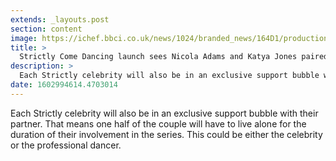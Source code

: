 ```yaml
--- 
extends: _layouts.post 
section: content 
image: https://ichef.bbci.co.uk/news/1024/branded_news/164D1/production/_114954319_mediaitem114954318.jpg 
title: > 
  Strictly Come Dancing launch sees Nicola Adams and Katya Jones paired 
description: > 
  Each Strictly celebrity will also be in an exclusive support bubble with their partner.That means one half of the couple will have to live alone for the duration of their involvement in the series.This could be either the celebrity or the professional dancer. 
date: 1602994614.4703014 
--- 
```

Each Strictly celebrity will also be in an exclusive support bubble with their partner. That means one half of the couple will have to live alone for the duration of their involvement in the series. This could be either the celebrity or the professional dancer.